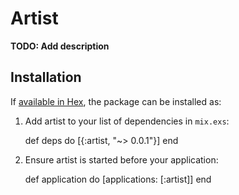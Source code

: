 # Artist

**TODO: Add description**

## Installation

If [available in Hex](https://hex.pm/docs/publish), the package can be installed as:

  1. Add artist to your list of dependencies in `mix.exs`:

        def deps do
          [{:artist, "~> 0.0.1"}]
        end

  2. Ensure artist is started before your application:

        def application do
          [applications: [:artist]]
        end

